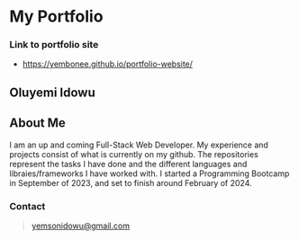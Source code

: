 # My Portfolio

### Link to portfolio site

- https://yembonee.github.io/portfolio-website/

## Oluyemi Idowu

## About Me

I am an up and coming Full-Stack Web Developer. My experience and projects consist of what is currently on my github. The repositories represent the tasks I have done and the different languages and libraies/frameworks I have worked with. I started a Programming Bootcamp in September of 2023, and set to finish around February of 2024.

### Contact

> yemsonidowu@gmail.com
